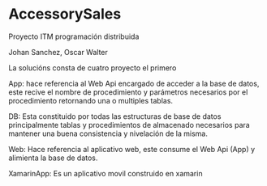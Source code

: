 # AccessorySales

Proyecto ITM programación distribuida

Johan Sanchez,
Oscar Walter

La solucións consta de cuatro proyecto el primero 

App: hace referencia al Web Api encargado de acceder a la base de datos, este recive el nombre de procedimiento y parámetros necesarios por el procedimiento retornando una o multiples tablas.

DB: Esta constituido por todas las estructuras de base de datos principalmente tablas y procedimientos de almacenado necesarios para mantener una buena consistencia y nivelación de la misma.

Web: Hace referencia al aplicativo web, este consume el Web Api (App) y alimienta la base de datos.

XamarinApp: Es un aplicativo movil construido en xamarin

